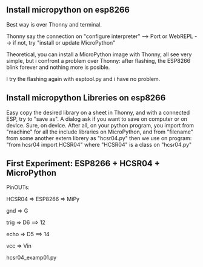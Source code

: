 Install micropython on esp8266
-------------------
Best way is over Thonny and terminal.

Thonny say the connection on "configure interpreter" --> Port or WebREPL --> if not, try "install or update MicroPython"

Theoretical, you can install a MicroPython image with Thonny, all see very simple, but i confront a problem over Thonny: after flashing, 
the ESP8266 blink forever and nothing more is posible.

I try the flashing again with esptool.py and i have no problem. 


Install micropython Libreries on esp8266
--------------------
Easy copy the desired library on a sheet in Thonny, and with a connected ESP, try to "save as". A dialog ask if you want to save on computer or on device. Sure,
on device. 
After all, on your python program, you import from "machine" for all the include libraries on MicroPython, and from "filename" from some another
extern librery as "hcsr04.py" then we use on program: "from hcsr04 import HCSR04" where "HCSR04" is a class on "hcsr04.py"


First Experiment: ESP8266 + HCSR04 + MicroPython
--------------------
PinOUTs:

HCSR04 => ESP8266 => MiPy

gnd  =>  G

trig =>  D6 ==> 12

echo =>  D5 ==> 14

vcc  =>  Vin

hcsr04_examp01.py
